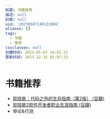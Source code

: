 ```yaml
---
标题: 书籍推荐
描述: null
封面: null
uid: '20230507140131066'
aliases: []
tags:
  - 书籍
  - 推荐
cssclasses: null
创建时间: 2023-05-07 14:01:31
更新时间: 2023-12-31 03:07:33
---
```


# 书籍推荐

- [软技能：代码之外的生存指南（第2版） (豆瓣)](https://book.douban.com/subject/36044253/)
- [软技能2软件开发者职业生涯指南 (豆瓣)](https://book.douban.com/subject/35043940/)
- 申论&行测
